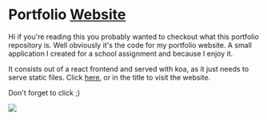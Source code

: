# Portfolio [Website](emielvanseveren.be)

Hi if you're reading this you probably wanted to checkout what this portfolio repository is. Well obviously it's the code for my portfolio website. A small application I created for a school assignment and because I enjoy it.

It consists out of a react frontend and served with koa, as it just needs to serve static files.
Click [here](emielvanseveren.be), or in the title to visit the website.

Don't forget to click ;) 

<img src="https://github.com/emielvanseveren/portfolio/blob/master/documentation/preview.gif" />
